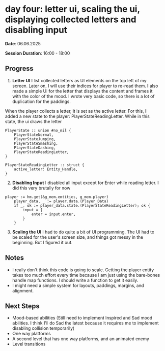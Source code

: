 # day four: letter ui, scaling the ui, displaying collected letters and disabling input

**Date**: 06.06.2025

**Session Duration**: 16:00 - 18:00

## Progress

1. **Letter UI**
I list collected letters as UI elements on the top left of my screen. Later on, I will use their indices for player to re-read them. I also made a simple UI for the letter that displays the content and frames it with the color of the mood. I wrote very basic code, so there is a lot of duplication for the paddings.

When the player collects a letter, it is set as the active letter. For this, I added a new state to the player: PlayerStateReadingLetter. While in this state, the ui draws the letter
```odin
PlayerState :: union #no_nil {
	PlayerStateNormal,
	PlayerStateJumping,
	PlayerStateSmashing,
	PlayerStateDashing,
	PlayerStateReadingLetter,
}

PlayerStateReadingLetter :: struct {
	active_letter: Entity_Handle,
}
```

2. **Disabling Input**
I disabled all input except for Enter while reading letter. I did this very brutally for now
```odin
player := hm.get(&g_mem.entities, g_mem.player)
	player_data, _ := player.data.(Player_Data)
	if _, ok := player_data.state.(PlayerStateReadingLetter); ok {
		input = {
			enter = input.enter,
		}
	}
```

3. **Scaling the UI**
I had to do quite a bit of UI programming. The UI had to be scaled for the user's screen size, and things got messy in the beginning. But I figured it out.

## Notes
- I really don't think this code is going to scale. Getting the player entity takes too much effort every time because I am just using the bare-bones handle map functions. I should write a function to get it easily.
- I might need a simple system for layouts, paddings, margins, and alignment.

## Next Steps
- Mood-based abilities (Still need to implement Inspired and Sad mood abilities. I think I'll do Sad the latest because it requires me to implement disabling collision temporarily)
- One way platforms
- A second level that has one way platforms, and an animated enemy
- Level transitions
